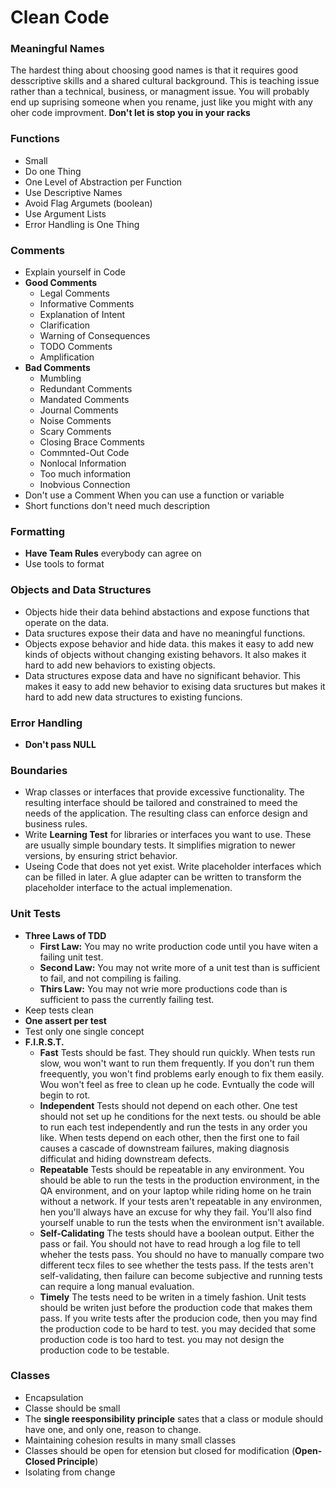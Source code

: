 # Clean Code

### Meaningful Names
The hardest thing about choosing good names is that it requires good desscriptive skills and a shared cultural background. This is teaching issue rather than a technical, business, or managment issue. You will probably end up suprising someone when you rename, just like you might with any oher code improvment. **Don't let is stop you in your racks**

### Functions
- Small
- Do one Thing
- One Level of Abstraction per Function
- Use Descriptive Names
- Avoid Flag Argumets (boolean)
- Use Argument Lists
- Error Handling is One Thing

### Comments
- Explain yourself in Code
- **Good Comments**
  - Legal Comments
  - Informative Comments
  - Explanation of Intent
  - Clarification
  - Warning of Consequences
  - TODO Comments
  - Amplification
- **Bad Comments**
  - Mumbling
  - Redundant Comments
  - Mandated Comments
  - Journal Comments
  - Noise Comments
  - Scary Comments
  - Closing Brace Comments
  - Commnted-Out Code
  - Nonlocal Information
  - Too much information
  - Inobvious Connection
- Don't use a Comment When you can use a function or variable
- Short functions don't need much description

### Formatting
- **Have Team Rules** everybody can agree on
- Use tools to format

### Objects and Data Structures
- Objects hide their data behind abstactions and expose functions that operate on the data.
- Data sructures expose their data and have no meaningful functions.
- Objects expose behavior and hide data. this makes it easy to add new kinds of objects without changing existing behavors. It also makes it hard to add new behaviors to existing objects.
- Data structures expose data and have no significant behavior. This makes it easy to add new behavior to exising data sructures but makes it hard to add new data structures to existing funcions.

### Error Handling
- **Don't pass NULL**

### Boundaries
- Wrap classes or interfaces that provide excessive functionality. The resulting interface should be tailored and constrained to meed the needs of the application. The resulting class can enforce design and business rules.
- Write **Learning Test** for libraries or interfaces you want to use. These are usually simple boundary tests. It simplifies migration to newer versions, by ensuring strict behavior.
- Useing Code that does not yet exist. Write placeholder interfaces which can be filled in later. A glue adapter can be written to transform the placeholder interface to the actual implemenation.

### Unit Tests
- **Three Laws of TDD**
  - **First Law:** You may no write production code until you have witen a failing unit test.
  - **Second Law:** You may not write more of a unit test than is sufficient to fail, and not compiling is failing.
  - **Thirs Law:** You may not wrie more productions code than is sufficient to pass the currently failing test.
- Keep tests clean
- **One assert per test**
- Test only one single concept
- **F.I.R.S.T.**
  - **Fast**
  Tests should be fast. They should run quickly. When tests run slow, wou won't want to run them frequently. If you don't run them freequently, you won't find problems early enough to fix them easily. Wou won't feel as free to clean up he code. Evntually the code will begin to rot.
  - **Independent**
  Tests should not depend on each other. One test should not set up he conditions for the next tests. ou should be able to run each test independently and run the tests in any order you like. When tests depend on each other, then the first one to fail causes a cascade of downstream failures, making diagnosis difficulat and hiding downstream defects.
  - **Repeatable**
  Tests should be repeatable in any environment. You should be able to run the tests in the production environment, in the QA environment, and on your laptop while riding home on he train without a network. If your tests aren't repeatable in any environmen, hen you'll always have an excuse for why they fail. You'll also find yourself unable to run the tests when the environment isn't available.
  - **Self-Calidating**
  The tests should have a boolean output. Either the pass or fail. You should not have to read hrough a log file to tell wheher the tests pass. You should no have to manually compare two different tecx files to see whether the tests pass. If the tests aren't self-validating, then failure can become subjective and running tests can require a long manual evaluation.
  - **Timely**
  The tests need to be writen in a timely fashion. Unit tests should be writen just before the production code that makes them pass. If you write tests after the producion code, then you may find the production code to be hard to test. you may decided that some production code is too hard to test. you may not design the production code to be testable.

### Classes 
- Encapsulation
- Classe should be small
- The **single reesponsibility principle** sates that a class or module should have one, and only one, reason to change.
- Maintaining cohesion results in many small classes
- Classes should be open for etension but closed for modification (**Open-Closed Principle**)
- Isolating from change
